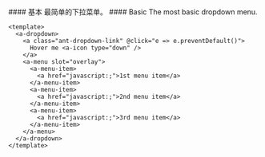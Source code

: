 <cn>
#### 基本
最简单的下拉菜单。
</cn>

<us>
#### Basic
The most basic dropdown menu.
</us>

```vue
<template>
  <a-dropdown>
    <a class="ant-dropdown-link" @click="e => e.preventDefault()">
      Hover me <a-icon type="down" />
    </a>
    <a-menu slot="overlay">
      <a-menu-item>
        <a href="javascript:;">1st menu item</a>
      </a-menu-item>
      <a-menu-item>
        <a href="javascript:;">2nd menu item</a>
      </a-menu-item>
      <a-menu-item>
        <a href="javascript:;">3rd menu item</a>
      </a-menu-item>
    </a-menu>
  </a-dropdown>
</template>
```
